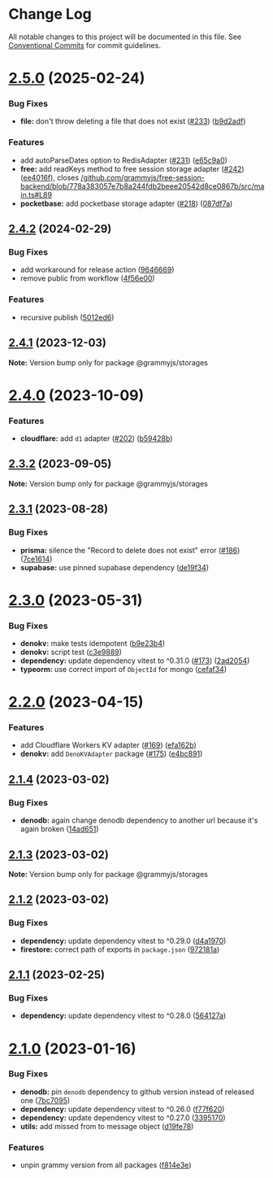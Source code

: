 # Change Log

All notable changes to this project will be documented in this file.
See [Conventional Commits](https://conventionalcommits.org) for commit guidelines.

# [2.5.0](https://github.com/grammyjs/storages/compare/v2.4.2...v2.5.0) (2025-02-24)

### Bug Fixes

- **file:** don't throw deleting a file that does not exist ([#233](https://github.com/grammyjs/storages/issues/233)) ([b9d2adf](https://github.com/grammyjs/storages/commit/b9d2adf7f0a1b6bbbf6234839571caf2a9f06466))

### Features

- add autoParseDates option to RedisAdapter ([#231](https://github.com/grammyjs/storages/issues/231)) ([e65c9a0](https://github.com/grammyjs/storages/commit/e65c9a0378e3125533a726f2e86d81a813cc53fb))
- **free:** add readKeys method to free session storage adapter ([#242](https://github.com/grammyjs/storages/issues/242)) ([ee4016f](https://github.com/grammyjs/storages/commit/ee4016f23f1bd013d8e84e7c94028b0c44b11f35)), closes [/github.com/grammyjs/free-session-backend/blob/778a383057e7b8a244fdb2beee20542d8ce0867b/src/main.ts#L89](https://github.com//github.com/grammyjs/free-session-backend/blob/778a383057e7b8a244fdb2beee20542d8ce0867b/src/main.ts/issues/L89)
- **pocketbase:** add pocketbase storage adapter ([#218](https://github.com/grammyjs/storages/issues/218)) ([087df7a](https://github.com/grammyjs/storages/commit/087df7a2fa3e0b019db4d154db8cde09bf6cc5a1))

## [2.4.2](https://github.com/grammyjs/storages/compare/v2.4.1...v2.4.2) (2024-02-29)

### Bug Fixes

- add workaround for release action ([9646669](https://github.com/grammyjs/storages/commit/9646669e0b183e81d15246c69a8e07e24084885b))
- remove public from workflow ([4f56e00](https://github.com/grammyjs/storages/commit/4f56e00cec0c769054d968b0e37d5e7f47a06daa))

### Features

- recursive publish ([5012ed6](https://github.com/grammyjs/storages/commit/5012ed6e21f64a5f19188deab668af32c6d88ad6))

## [2.4.1](https://github.com/grammyjs/storages/compare/v2.4.0...v2.4.1) (2023-12-03)

**Note:** Version bump only for package @grammyjs/storages

# [2.4.0](https://github.com/grammyjs/storages/compare/v2.3.2...v2.4.0) (2023-10-09)

### Features

- **cloudflare:** add `d1` adapter ([#202](https://github.com/grammyjs/storages/issues/202)) ([b59428b](https://github.com/grammyjs/storages/commit/b59428bbac72521c31941969bef44062a50b4fa3))

## [2.3.2](https://github.com/grammyjs/storages/compare/v2.3.1...v2.3.2) (2023-09-05)

**Note:** Version bump only for package @grammyjs/storages

## [2.3.1](https://github.com/grammyjs/storages/compare/v2.3.0...v2.3.1) (2023-08-28)

### Bug Fixes

- **prisma:** silence the "Record to delete does not exist" error ([#186](https://github.com/grammyjs/storages/issues/186)) ([7ce1614](https://github.com/grammyjs/storages/commit/7ce16144b8d00ebb6ddfeabec06426d2eddcf3c9))
- **supabase:** use pinned supabase dependency ([de19f34](https://github.com/grammyjs/storages/commit/de19f341e165b20cb5b80e28f204648075dd2895))

# [2.3.0](https://github.com/grammyjs/storages/compare/v2.2.0...v2.3.0) (2023-05-31)

### Bug Fixes

- **denokv:** make tests idempotent ([b9e23b4](https://github.com/grammyjs/storages/commit/b9e23b45aee215e7e46d033d1b43a57720a60b30))
- **denokv:** script test ([c3e9889](https://github.com/grammyjs/storages/commit/c3e988981c79cd39a2a3416f7accae09823377c7))
- **dependency:** update dependency vitest to ^0.31.0 ([#173](https://github.com/grammyjs/storages/issues/173)) ([2ad2054](https://github.com/grammyjs/storages/commit/2ad20549052d034481011fdc61f0251eded9e44b))
- **typeorm:** use correct import of `ObjectId` for mongo ([cefaf34](https://github.com/grammyjs/storages/commit/cefaf3487ddde1213f200293f27fe87c3e80540e))

# [2.2.0](https://github.com/grammyjs/storages/compare/v2.1.4...v2.2.0) (2023-04-15)

### Features

- add Cloudflare Workers KV adapter ([#169](https://github.com/grammyjs/storages/issues/169)) ([efa162b](https://github.com/grammyjs/storages/commit/efa162bd85b0bb58b8fecf3e827b83126aeefde6))
- **denokv:** add `DenoKVAdapter` package ([#175](https://github.com/grammyjs/storages/issues/175)) ([e4bc891](https://github.com/grammyjs/storages/commit/e4bc891ffd25192afd71427700f4a81ceac65f36))

## [2.1.4](https://github.com/grammyjs/storages/compare/v2.1.3...v2.1.4) (2023-03-02)

### Bug Fixes

- **denodb:** again change denodb dependency to another url because it's again broken ([14ad651](https://github.com/grammyjs/storages/commit/14ad65134702ac3b4948bbf9321f7f5faf39df93))

## [2.1.3](https://github.com/grammyjs/storages/compare/v2.1.2...v2.1.3) (2023-03-02)

**Note:** Version bump only for package @grammyjs/storages

## [2.1.2](https://github.com/grammyjs/storages/compare/v2.1.1...v2.1.2) (2023-03-02)

### Bug Fixes

- **dependency:** update dependency vitest to ^0.29.0 ([d4a1970](https://github.com/grammyjs/storages/commit/d4a1970f51ab5cc9c25319488eac442c4e0220c9))
- **firestore:** correct path of exports in `package.json` ([972181a](https://github.com/grammyjs/storages/commit/972181a3ce3c6b484cfe5058f27d76a54304a926))

## [2.1.1](https://github.com/grammyjs/storages/compare/v2.1.0...v2.1.1) (2023-02-25)

### Bug Fixes

- **dependency:** update dependency vitest to ^0.28.0 ([564127a](https://github.com/grammyjs/storages/commit/564127afaa981b9ffc64ca215fcd3187d57b0232))

# [2.1.0](https://github.com/grammyjs/storages/compare/v2.0.2...v2.1.0) (2023-01-16)

### Bug Fixes

- **denodb:** pin `denodb` dependency to github version instead of released one ([7bc7095](https://github.com/grammyjs/storages/commit/7bc70954e8809c032b8b94300aa84fd7ae15d6ad))
- **dependency:** update dependency vitest to ^0.26.0 ([f77f620](https://github.com/grammyjs/storages/commit/f77f620561ef3ae186f17875fdb95c5a3991e962))
- **dependency:** update dependency vitest to ^0.27.0 ([3395170](https://github.com/grammyjs/storages/commit/33951704880ac3b3b99cf087f641291570b7e196))
- **utils:** add missed from to message object ([d19fe78](https://github.com/grammyjs/storages/commit/d19fe78f36cd01633607959db3f7f322b11c49b8))

### Features

- unpin grammy version from all packages ([f814e3e](https://github.com/grammyjs/storages/commit/f814e3e675c31e599cfaa1c93975e8dd55d23be6))
